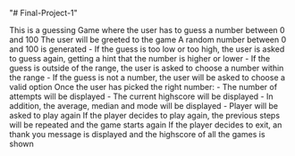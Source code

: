 "# Final-Project-1" 

This is a guessing Game where the user has to guess a number between 0 and 100
The user will be greeted to the game
A random number between 0 and 100 is generated
    - If the guess is too low or too high, the user is asked to guess again, getting a hint that the number is higher or lower
    - If the guess is outside of the range, the user is asked to choose a number within the range
    - If the guess is not a number, the user will be asked to choose a valid option
Once the user has picked the right number:
    - The number of attempts will be displayed
    - The current highscore will be displayed
    - In addition, the average, median and mode will be displayed
    - Player will be asked to play again
If the player decides to play again, the previous steps will be repeated and the game starts again
If the player decides to exit, an thank you message is displayed and the highscore of all the games is shown